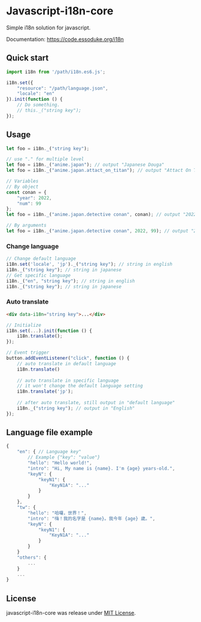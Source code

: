 # Javascript-i18n-core
Simple i18n solution for javascript.

Documentation: https://code.essoduke.org/i18n

## Quick start
```javascript
import i18n from '/path/i18n.es6.js';

i18n.set({
    "resource": "/path/language.json",
    "locale": "en"
}).init(function () {
    // Do something.
    // this._("string key");
});
```
## Usage
```javascript
let foo = i18n._("string key");

// use "." for multiple level
let foo = i18n._("anime.japan"); // output "Japanese Douga"
let foo = i18n._("anime.japan.attact_on_titan"); // output "Attact On Titan"

// Variables
// By object
const conan = {
    "year": 2022,
    "num": 99
};
let foo = i18n._("anime.japan.detective conan", conan); // output "2022 Vol.99"

// By arguments
let foo = i18n._("anime.japan.detective conan", 2022, 99); // output "2022 Vol.99"
```

### Change language
```javascript
// Change default language 
i18n.set('locale', 'jp')._("string key"); // string in english
i18n._("string key"); // string in japanese
// Get specific language
i18n._("en", "string key"); // string in english
i18n._("string key"); // string in japanese
```

### Auto translate
```html
<div data-i18n="string key">...</div>
```
```javascript
// Initialize
i18n.set(...).init(function () {
    i18n.translate();
});

// Event trigger
button.addEventListener("click", function () {
    // auto translate in default language
    i18n.translate()
    
    // auto translate in specific language 
    // it won't change the default language setting
    i18n.translate('jp');
    
    // after auto translate, still output in "default language"
    i18n._("string key"); // output in "English"
});
```

## Language file example
```javascript
{
    "en": { // Language key"
        // Example {"key": "value"}
        "hello": "Hello world!",
        "intro": "Hi, My name is {name}. I'm {age} years-old.",
        "keyN": {
            "keyN1": {
                "KeyN1A": "..."
            }
        }
    },
    "tw": {
        "hello": "哈囉，世界！",
        "intro": "嗨！我的名字是 {name}。我今年 {age} 歲。",
        "keyN": {
            "keyN1": {
                "KeyN1A": "..."
            }
        }
    }
    "others": {
        ...
    }
    ...
}
```

## License
javascript-i18n-core was release under [MIT License](http://opensource.org/licenses/MIT).
